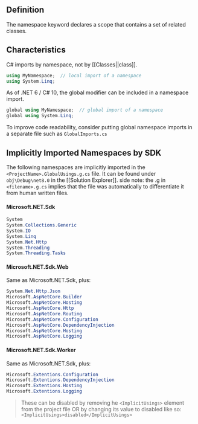 ## Definition

The namespace keyword declares a scope that contains a set of related classes.
## Characteristics
C# imports by namespace, not by [[Classes||class]].
```C#
using MyNamespace;  // local import of a namespace
using System.Linq;
```

As of .NET 6 / C# 10, the global modifier can be included in a namespace import.
```C#
global using MyNamespace;  // global import of a namespace
global using System.Linq;
```
To improve code readability, consider putting global namespace imports in a separate file such as `GlobalImports.cs`


## Implicitly Imported Namespaces by SDK

The following namespaces are implicitly imported in the `<ProjectName>.GlobalUsings.g.cs` file. It can be found under `obj\Debug\net8.0` in the [[Solution Explorer]].
	side note: the .g in `<filename>.g.cs` implies that the file was automatically to differentiate it from human written files.

#### Microsoft.NET.Sdk
```C#
System
System.Collections.Generic
System.IO
System.Linq
System.Net.Http
System.Threading
System.Threading.Tasks
```

#### Microsoft.NET.Sdk.Web
Same as Microsoft.NET.Sdk, plus:
```C#
System.Net.Http.Json
Microsoft.AspNetCore.Builder
Microsoft.AspNetCore.Hosting
Microsoft.AspNetCore.Http
Microsoft.AspNetCore.Routing
Microsoft.AspNetCore.Configuration
Microsoft.AspNetCore.DependencyInjection
Microsoft.AspNetCore.Hosting
Microsoft.AspNetCore.Logging
```

#### Microsoft.NET.Sdk.Worker
Same as Microsoft.NET.Sdk, plus:
```C#
Microsoft.Extentions.Configuration
Microsoft.Extentions.DependencyInjection
Microsoft.Extentions.Hosting
Microsoft.Extentions.Logging
```

>These can be disabled by removing he `<ImplicitUsings>` element from the project file OR by changing its value to disabled like so: `<ImplicitUsings>disabled</ImplicitUsings>`